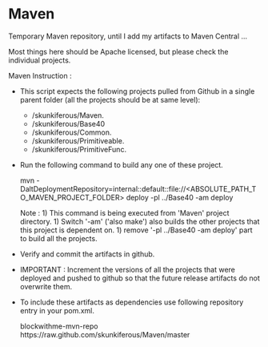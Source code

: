 Maven
=====

Temporary Maven repository, until I add my artifacts to Maven Central ...

Most things here should be Apache licensed, but please check the individual projects.

Maven Instruction :

* This script expects the following projects pulled from Github in a single parent folder (all the projects should be at same level):

	* /skunkiferous/Maven.
	* /skunkiferous/Base40
	* /skunkiferous/Common.
	* /skunkiferous/Primitiveable.
	* /skunkiferous/PrimitiveFunc.

* Run the following command to build any one of these project.
 
	mvn -DaltDeploymentRepository=internal::default::file://<ABSOLUTE_PATH_TO_MAVEN_PROJECT_FOLDER> deploy -pl ../Base40 -am deploy
  
   Note : 	1) This command is being executed from 'Maven' project directory.
		1) Switch '-am' ('also make') also builds the other projects that this project is dependent on.
		1) remove '-pl ../Base40 -am deploy' part to build all the projects.

* Verify and commit the artifacts in github.

* IMPORTANT : Increment the versions of all the projects that were deployed and pushed to github so that the future release artifacts do not overwrite them.

* To include these artifacts as dependencies use following repository entry in your pom.xml.
	
	<repositories>
		<repository>
			<id>blockwithme-mvn-repo</id>
			<url>https://raw.github.com/skunkiferous/Maven/master</url>
		</repository>
	</repositories>
